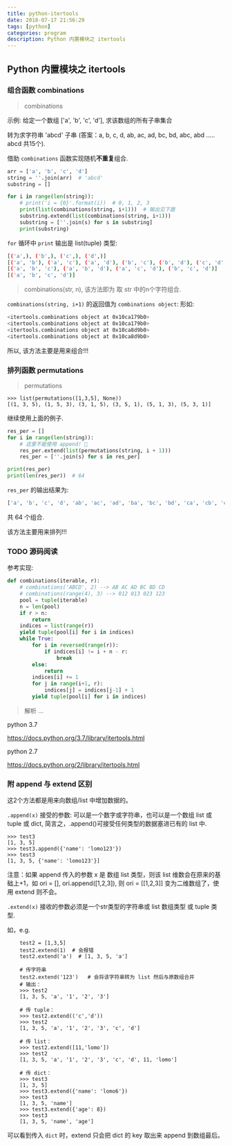 ```yaml
---
title: python-itertools
date: 2018-07-17 21:56:29
tags: [python]
categories: program
description: Python 内置模块之 itertools
---
```



## Python 内置模块之 itertools

### 组合函数 combinations

> combinations

示例: 给定一个数组 ['a', 'b', 'c', 'd'], 求该数组的所有子串集合

转为求字符串 'abcd' 子串 (答案：a, b, c, d, ab, ac, ad, bc, bd, abc, abd ….. abcd 共15个).

借助 `combinations` 函数实现随机**不重复**组合.

```python
arr = ['a', 'b', 'c', 'd']
string = ''.join(arr)  # 'abcd'
substring = []

for i in range(len(string)):
    # print('i = {0}'.format(i))  # 0, 1, 2, 3
    print(list(combinations(string, i+1)))  # 输出见下面
    substring.extend(list(combinations(string, i+1)))
    substring = [''.join(s) for s in substring]
    print(substring)

```

`for` 循环中 `print` 输出是 list(tuple) 类型:

```bash
[('a',), ('b',), ('c',), ('d',)]
[('a', 'b'), ('a', 'c'), ('a', 'd'), ('b', 'c'), ('b', 'd'), ('c', 'd')]
[('a', 'b', 'c'), ('a', 'b', 'd'), ('a', 'c', 'd'), ('b', 'c', 'd')]
[('a', 'b', 'c', 'd')]
```

> combinations(str, n), 该方法即为 取 str 中的n个字符组合.

`combinations(string, i+1)` 的返回值为 `combinations object`:
形如:

```bash
<itertools.combinations object at 0x10ca179b0>
<itertools.combinations object at 0x10ca179b0>
<itertools.combinations object at 0x10ca8d9b0>
<itertools.combinations object at 0x10ca8d9b0>
```

所以, 该方法主要是用来组合!!!

### 排列函数 permutations

> permutations

```python3
>>> list(permutations([1,3,5], None))
[(1, 3, 5), (1, 5, 3), (3, 1, 5), (3, 5, 1), (5, 1, 3), (5, 3, 1)]
```

继续使用上面的例子.

```python
res_per = []
for i in range(len(string)):
    # 这里不能使用 append! 🙂
    res_per.extend(list(permutations(string, i + 1)))
    res_per = [''.join(s) for s in res_per]

print(res_per)
print(len(res_per))  # 64

```

`res_per` 的输出结果为:

```bash
['a', 'b', 'c', 'd', 'ab', 'ac', 'ad', 'ba', 'bc', 'bd', 'ca', 'cb', 'cd', 'da', 'db', 'dc', 'abc', 'abd', 'acb', 'acd', 'adb', 'adc', 'bac', 'bad', 'bca', 'bcd', 'bda', 'bdc', 'cab', 'cad', 'cba', 'cbd', 'cda', 'cdb', 'dab', 'dac', 'dba', 'dbc', 'dca', 'dcb', 'abcd', 'abdc', 'acbd', 'acdb', 'adbc', 'adcb', 'bacd', 'badc', 'bcad', 'bcda', 'bdac', 'bdca', 'cabd', 'cadb', 'cbad', 'cbda', 'cdab', 'cdba', 'dabc', 'dacb', 'dbac', 'dbca', 'dcab', 'dcba']
```

共 64 个组合.

该方法主要用来排列!!!

### TODO 源码阅读

参考实现:

```python
def combinations(iterable, r):
    # combinations('ABCD', 2) --> AB AC AD BC BD CD
    # combinations(range(4), 3) --> 012 013 023 123
    pool = tuple(iterable)
    n = len(pool)
    if r > n:
        return
    indices = list(range(r))
    yield tuple(pool[i] for i in indices)
    while True:
        for i in reversed(range(r)):
            if indices[i] != i + n - r:
                break
        else:
            return
        indices[i] += 1
        for j in range(i+1, r):
            indices[j] = indices[j-1] + 1
        yield tuple(pool[i] for i in indices)
```

> 解析 ...

python 3.7

<https://docs.python.org/3.7/library/itertools.html>

python 2.7

<https://docs.python.org/2/library/itertools.html>

### 附 append 与 extend 区别

这2个方法都是用来向数组/list 中增加数据的。

`.append(x)` 接受的参数: 可以是一个数字或字符串，也可以是一个数组 list 或 tuple 或 dict, 简言之，.append()可接受任何类型的数据塞进已有的 list 中.

```python3
>>> test3
[1, 3, 5]
>>> test3.append({'name': 'lomo123'})
>>> test3
[1, 3, 5, {'name': 'lomo123'}]
```

注意：如果 append 传入的参数 x 是 数组 list 类型，则该 list 维数会在原来的基础上+1，如 ori = [], ori.append([1,2,3]), 则 ori = [[1,2,3]] 变为二维数组了，使用 extend 则不会。

`.extend(x)` 接收的参数必须是一个str类型的字符串或 list 数组类型 或 tuple 类型.

如，e.g.

```python3
	test2 = [1,3,5]
	test2.extend(1)  # 会报错
	test2.extend('a')  # [1, 3, 5, 'a']

	# 传字符串
	test2.extend('123')   # 会将该字符串转为 list 然后与原数组合并
	# 输出：
	>>> test2
	[1, 3, 5, 'a', '1', '2', '3']

	# 传 tuple：
    >>> test2.extend(('c','d'))
    >>> test2
    [1, 3, 5, 'a', '1', '2', '3', 'c', 'd']

	# 传 list：
	>>> test2.extend([11,'lomo'])
	>>> test2
	[1, 3, 5, 'a', '1', '2', '3', 'c', 'd', 11, 'lomo']

	# 传 dict：
	>>> test3
	[1, 3, 5]
	>>> test3.extend({'name': 'lomo6'})
	>>> test3
	[1, 3, 5, 'name']
	>>> test3.extend({'age': 8})
	>>> test3
	[1, 3, 5, 'name', 'age']
```

可以看到传入 `dict` 时，extend 只会把 dict 的 key 取出来 append 到数组最后。
